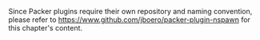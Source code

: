 Since Packer plugins require their own repository and naming convention, please refer to https://www.github.com/jboero/packer-plugin-nspawn for this chapter's content.
